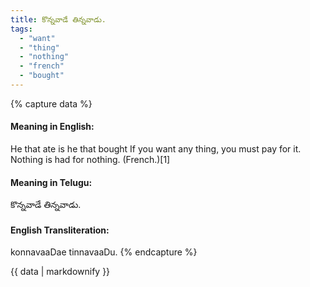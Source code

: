 ```yaml
---
title: కొన్నవాడే తిన్నవాడు.
tags:
  - "want"
  - "thing"
  - "nothing"
  - "french"
  - "bought"
---
```


{% capture data %}
#### Meaning in English:
He that ate is he that bought
If you want any thing, you must pay for it.
Nothing is had for nothing. (French.)[1]

#### Meaning in Telugu:
కొన్నవాడే తిన్నవాడు.

#### English Transliteration:
konnavaaDae tinnavaaDu.
{% endcapture %}

<div class="notice">{{ data | markdownify }}</div>

